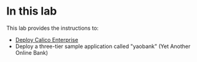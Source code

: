 # In this lab

This lab provides the instructions to:

* [Deploy Calico Enterprise](url)
* Deploy a three-tier sample application called "yaobank" (Yet Another Online Bank)
